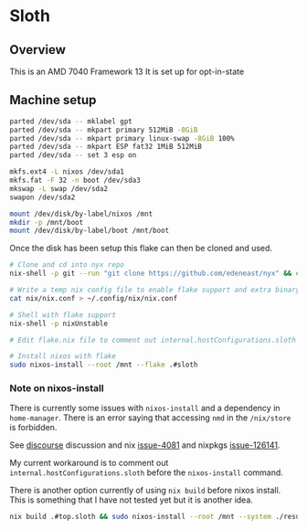 # Sloth

## Overview

This is an AMD 7040 Framework 13
It is set up for opt-in-state

## Machine setup

```bash
parted /dev/sda -- mklabel gpt
parted /dev/sda -- mkpart primary 512MiB -8GiB
parted /dev/sda -- mkpart primary linux-swap -8GiB 100%
parted /dev/sda -- mkpart ESP fat32 1MiB 512MiB
parted /dev/sda -- set 3 esp on

mkfs.ext4 -L nixos /dev/sda1
mkfs.fat -F 32 -n boot /dev/sda3
mkswap -L swap /dev/sda2
swapon /dev/sda2

mount /dev/disk/by-label/nixos /mnt
mkdir -p /mnt/boot
mount /dev/disk/by-label/boot /mnt/boot
```

Once the disk has been setup this flake can then be cloned and used.

```bash
# Clone and cd into nyx repo
nix-shell -p git --run "git clone https://github.com/edeneast/nyx" && cd nyx

# Write a temp nix config file to enable flake support and extra binary caches
cat nix/nix.conf > ~/.config/nix/nix.conf

# Shell with flake support
nix-shell -p nixUnstable

# Edit flake.nix file to comment out internal.hostConfigurations.sloth

# Install nixos with flake
sudo nixos-install --root /mnt --flake .#sloth
```

### Note on nixos-install

There is currently some issues with `nixos-install` and a dependency in `home-manager`.
There is an error saying that accessing `nmd` in the `/nix/store` is forbidden.

See [discourse] discussion and nix [issue-4081] and nixpkgs [issue-126141].

My current workaround is to comment out `internal.hostConfigurations.sloth` before the
`nixos-install` command.

There is another option currently of using `nix build` before nixos install. This is something that
I have not tested yet but it is another idea.

```bash
nix build .#top.sloth && sudo nixos-install --root /mnt --system ./result
```

[discourse]: https://discourse.nixos.org/t/how-to-get-nixos-install-flake-to-work/10069
[issue-4081]: https://github.com/NixOS/nix/issues/4081
[issue-126141]: https://github.com/NixOS/nixpkgs/issues/126141

